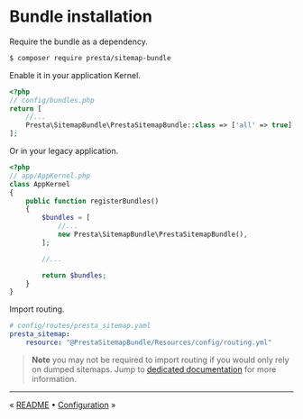 # Bundle installation

Require the bundle as a dependency.

```bash
$ composer require presta/sitemap-bundle
```

Enable it in your application Kernel.

```php
<?php
// config/bundles.php
return [
    //...
    Presta\SitemapBundle\PrestaSitemapBundle::class => ['all' => true],
];
```

Or in your legacy application.

```php
<?php
// app/AppKernel.php
class AppKernel
{
    public function registerBundles()
    {
        $bundles = [
            //...
            new Presta\SitemapBundle\PrestaSitemapBundle(),
        ];

        //...

        return $bundles;
    }
}
```

Import routing.

```yaml
# config/routes/presta_sitemap.yaml
presta_sitemap:
    resource: "@PrestaSitemapBundle/Resources/config/routing.yml"
```

> **Note** you may not be required to import routing if you would only rely on dumped sitemaps.
> Jump to [dedicated documentation](6-dumping-sitemap.md) for more information.


---

« [README](../../README.md) • [Configuration](2-configuration.md) »
